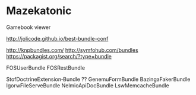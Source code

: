 # Mazekatonic

Gamebook viewer

http://jolicode.github.io/best-bundle-conf

http://knpbundles.com/
http://symfohub.com/bundles
https://packagist.org/search/?type=bundle


FOSUserBundle
FOSRestBundle


StofDoctrineExtension‐Bundle ??
GenemuFormBundle
BazingaFakerBundle
IgorwFileServeBundle
NelmioApiDocBundle
LswMemcacheBundle
